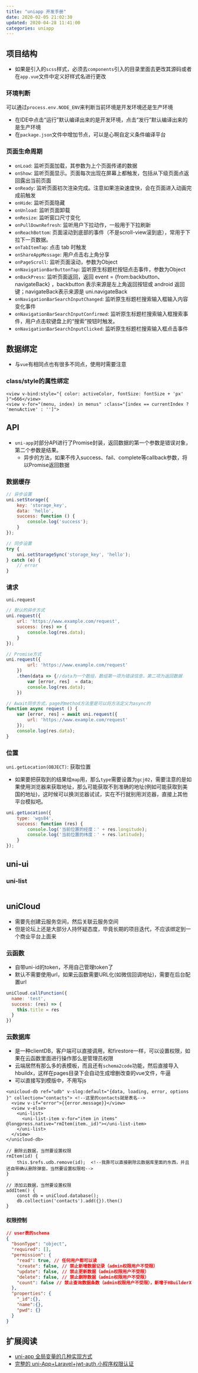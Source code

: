 ```yaml
---
title: "uniapp 开发手册"
date: 2020-02-05 21:02:30
updated: 2020-04-28 11:41:00
categories: uniapp
---
```


## 项目结构

- 如果是引入的`scss`样式，必须去`components`引入的目录里面去更改其源码或者在`app.vue`文件中定义好样式名进行更改

### 环境判断

可以通过`process.env.NODE_ENV`来判断当前环境是开发环境还是生产环境
  - 在IDE中点击“运行”默认编译出来的是开发环境，点击“发行”默认编译出来的是生产环境
  - 在`package.json`文件中增加节点，可以是心啊自定义条件编译平台

### 页面生命周期

- `onLoad`: 监听页面加载，其参数为上个页面传递的数据
- `onShow`: 监听页面显示。页面每次出现在屏幕上都触发，包括从下级页面点返回露出当前页面
- `onReady`: 监听页面初次渲染完成。注意如果渲染速度快，会在页面进入动画完成前触发
- `onHide`: 监听页面隐藏
- `onUnload`: 监听页面卸载
- `onResize`: 监听窗口尺寸变化
- `onPullDownRefresh`:  监听用户下拉动作，一般用于下拉刷新
- `onReachBottom`:  页面滚动到底部的事件（不是scroll-view滚到底），常用于下拉下一页数据。
- `onTabItemTap`:  点击 tab 时触发
- `onShareAppMessage`: 用户点击右上角分享
- `onPageScroll`: 监听页面滚动，参数为Object
- `onNavigationBarButtonTap`: 监听原生标题栏按钮点击事件，参数为Object
- `onBackPress`: 监听页面返回，返回 event = {from:backbutton、 navigateBack} ，backbutton 表示来源是左上角返回按钮或 android 返回键；navigateBack表示来源是 uni.navigateBack
- `onNavigationBarSearchInputChanged`: 监听原生标题栏搜索输入框输入内容变化事件
- `onNavigationBarSearchInputConfirmed`: 监听原生标题栏搜索输入框搜索事件，用户点击软键盘上的“搜索”按钮时触发。
- `onNavigationBarSearchInputClicked`: 监听原生标题栏搜索输入框点击事件

## 数据绑定

- 与`vue`有相同点也有很多不同点，使用时需要注意

### class/style的属性绑定

```vue
<view v-bind:style="{ color: activeColor, fontSize: fontSize + 'px' }">666</view>
<view v-for="(menu, index) in menus" :class="[index == currentIndex ? 'menuActive' : '']">
```

## API

- `uni-app`对部分API进行了Promise封装，返回数据的第一个参数是错误对象，第二个参数是结果。
  - 异步的方法，如果不传入success、fail、complete等callback参数，将以Promise返回数据

### 数据缓存

```javascript
// 异步设置
uni.setStorage({
    key: 'storage_key',
    data: 'hello',
    success: function () {
        console.log('success');
    }
});

// 同步设置
try {
    uni.setStorageSync('storage_key', 'hello');
} catch (e) {
    // error
}
```

### 请求

`uni.request`

```javascript
// 默认的异步方式
uni.request({
    url: 'https://www.example.com/request',
    success: (res) => {
        console.log(res.data);
    }
});

// Promise方式
uni.request({
        url: 'https://www.example.com/request'
    })
    .then(data => {//data为一个数组，数组第一项为错误信息，第二项为返回数据
        var [error, res]  = data;
        console.log(res.data);
    })

// Await同步方式，page的method方法里是可以将方法定义为async的
function async request () {
    var [error, res] = await uni.request({
        url: 'https://www.example.com/request'
    });
    console.log(res.data);
}
```

### 位置

 `uni.getLocation(OBJECT)`: 获取位置

- 如果要把获取到的结果给`map`用，那么`type`需要设置为`gcj02`，需要注意的是如果使用浏览器来获取地址，那么可能获取不到准确的地址(例如可能获取到美国的地址)，这时候可以换浏览器试试，实在不行就别用浏览器，直接上其他平台模拟吧。

```javascript
uni.getLocation({
    type: 'wgs84',
    success: function (res) {
        console.log('当前位置的经度：' + res.longitude);
        console.log('当前位置的纬度：' + res.latitude);
    }
});
```

## uni-ui

### uni-list

```vue

```

## uniCloud

- 需要先创建云服务空间，然后关联云服务空间
- 但是论坛上还是大部分人持怀疑态度，毕竟长期的项目迭代，不应该绑定到一个商业平台上面来

### 云函数

- 自带uni-id的token，不用自己管理token了
- 默认不需要使用url，如果云函数需要URL化(如微信回调地址)，需要在后台配置url

```javascript
uniCloud.callFunction({
  name: 'test',
  success: (res) => {
    this.title = res
  }
})
```

### 云数据库

- 是一种clientDB，客户端可以直接调用，和firestore一样，可以设置权限，如果在云函数里面进行操作那么是管理员权限
- 云端居然有那么多的表模板，而且还有`schema2code`功能，然后直接导入hbuildx，这样在pages目录下会自动生成增删改查的vue文件，牛逼
- 可以直接写到模版中，不用写js

```vue
<unicloud-db ref="udb" v-slog:default="{data, loading, error, options }" collection="contacts">	<!--这里的contacts就是表名-->
  <view v-if="error">{{error.message}}</view>
  <view v-else>
    <uni-list>
      <uni-list-item v-for="item in items" @longpress.native="rmItem(item._id)"></uni-list-item>
    </uni-list>
  </view>
</unicloud-db>

// 删除云数据，当然要设置权限
rmItem(id) {
	this.$refs.udb.remove(id);	<!--我靠可以直接删除云数据库里面的东西，并且还自带确认删除弹窗，当然要设置权限啦-->
}

// 添加云数据，当然要设置权限
addItem() {
	const db = uniCloud.database();
	db.collection('contacts').add({}).then()
}
```

#### 权限控制

```json
// user表的schema
{
  "bsonType": "object",
  "required": [],
  "permission": {
    "read": true, // 任何用户都可以读
    "create": false, // 禁止新增数据记录（admin权限用户不受限）
    "update": false, // 禁止更新数据（admin权限用户不受限）
    "delete": false, // 禁止删除数据（admin权限用户不受限）
    "count": false // 禁止查询数据条数（admin权限用户不受限），新增于HBuilderX 3.1.0
  },
  "properties": {
    "_id":{},
    "name":{},
    "pwd": {}
  }
}
```



## 扩展阅读

- [uni-app 全局变量的几种实现方式](https://ask.dcloud.net.cn/article/35021)
- [完整的 uni-App+Laravel+jwt-auth 小程序权限认证](https://learnku.com/articles/43682)